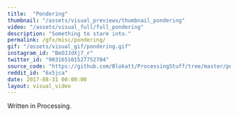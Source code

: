 ```yaml
---
title:  "Pondering"
thumbnail: "/assets/visual_previews/thumbnail_pondering"
video: "/assets/visual_full/full_pondering"
description: "Something to stare into."
permalink: /gfx/misc/pondering/
gif: "/assets/visual_gif/pondering.gif"
instagram_id: "BeOJJdXj7_r"
twitter_id: "903165101527752704" 
source_code: "https://github.com/Blokatt/ProcessingStuff/tree/master/pondering" 
reddit_id: "6x5jca"
date: 2017-08-31 00:00:00
layout: visual_video
---
```

Written in Processing.

